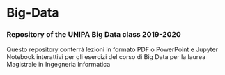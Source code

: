 # Big-Data
### Repository of the UNIPA Big Data class 2019-2020

Questo repository conterrà lezioni in formato PDF o PowerPoint e Jupyter Notebook interattivi per gli esercizi del corso di Big Data per la laurea Magistrale in Ingegneria Informatica
